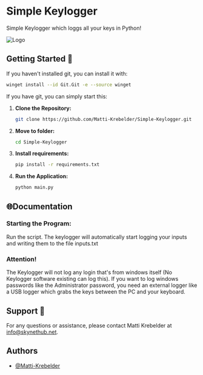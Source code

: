 
# Simple Keylogger

Simple Keylogger which loggs all your keys in Python!


![Logo](https://skynethub.net/keylogger.png)


## Getting Started 🚀
If you haven't installed git, you can install it with:
   ```bash
   winget install --id Git.Git -e --source winget
   ```

If you have git, you can simply start this:
1. **Clone the Repository:**
   ```bash
   git clone https://github.com/Matti-Krebelder/Simple-Keylogger.git
   ```

2. **Move to folder:**
   ```bash
   cd Simple-Keylogger
   ```
3. **Install requirements:**
   ```bash
   pip install -r requirements.txt
   ```

4. **Run the Application:**
   ```bash
   python main.py
   ```
    
## 🌐Documentation


### Starting the Program: 

Run the script. The keylogger will automatically start logging your inputs and writing them to the file inputs.txt

### Attention!
The Keylogger will not log any login that's from windows itself (No Keylogger software existing can log this). If you want to log windows passwords like the Administrator password, you need an external logger like a USB logger which grabs the keys between the PC and your keyboard.

## Support 📧

   For any questions or assistance, please contact Matti Krebelder at [info@skynethub.net](mailto:info@skynethub.net).

## Authors

- [@Matti-Krebelder](https://github.com/Matti-Krebelder/)
